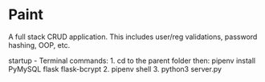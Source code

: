 # Paint
A full stack CRUD application. This includes user/reg validations, password hashing, OOP, etc.


startup - Terminal commands:
1.
cd to the parent folder
then:
pipenv install PyMySQL flask flask-bcrypt
2.
pipenv shell 
3.
python3 server.py
